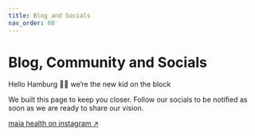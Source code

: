 ```yaml
---
title: Blog and Socials
nav_order: 60
---
```

# Blog, Community and Socials

Hello Hamburg 👋🏼
we‘re the new kid on the block

We built this page to keep you closer.
Follow our socials to be notified as soon as we are ready to share our vision.

[maia health on instagram ↗](instagram.com/maiahealthde/)
